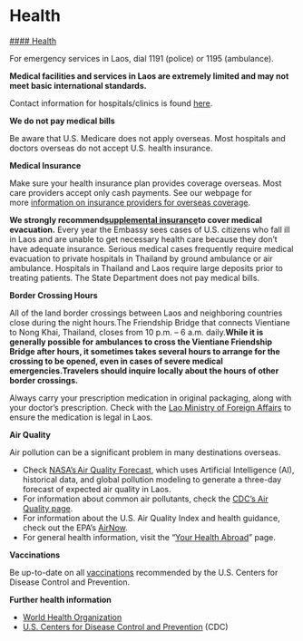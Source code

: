 # Health

[#### Health](javascript:void(0); "Health")

For emergency services in Laos, dial 1191 (police) or 1195 (ambulance).

**Medical facilities and services in Laos are extremely limited and may not meet basic international standards.**

Contact information for hospitals/clinics is found [here](https://la.usembassy.gov/medical-assistance/).

**We do not pay medical bills**

Be aware that U.S. Medicare does not apply overseas. Most hospitals and doctors overseas do not accept U.S. health insurance.

**Medical Insurance**

Make sure your health insurance plan provides coverage overseas. Most care providers accept only cash payments. See our webpage for more [information on insurance providers for overseas coverage](https://travel.state.gov/content/travel/en/international-travel/before-you-go/your-health-abroad/Insurance_Coverage_Overseas.html?cq_ck=1708701048867).

**We strongly recommend**[**supplemental insurance**](https://travel.state.gov/content/travel/en/international-travel/before-you-go/your-health-abroad/insurance-providers-overseas.html)**to cover medical evacuation.** Every year the Embassy sees cases of U.S. citizens who fall ill in Laos and are unable to get necessary health care because they don’t have adequate insurance. Serious medical cases frequently require medical evacuation to private hospitals in Thailand by ground ambulance or air ambulance. Hospitals in Thailand and Laos require large deposits prior to treating patients. The State Department does not pay medical bills.

**Border Crossing Hours**

All of the land border crossings between Laos and neighboring countries close during the night hours.The Friendship Bridge that connects Vientiane to Nong Khai, Thailand, closes from 10 p.m. – 6 a.m. daily.**While it is generally possible for ambulances to cross the Vientiane Friendship Bridge after hours, it sometimes takes several hours to arrange for the crossing to be opened, even in cases of severe medical emergencies.**Travelers should inquire locally about the hours of other border crossings**.**

Always carry your prescription medication in original packaging, along with your doctor’s prescription. Check with the [Lao Ministry of Foreign Affairs](http://www.mofa.gov.la/) to ensure the medication is legal in Laos.

**Air Quality**

Air pollution can be a significant problem in many destinations overseas.

* Check [NASA’s Air Quality Forecast](https://aeronet.gsfc.nasa.gov/new_web/aqforecast), which uses Artificial Intelligence (AI), historical data, and global pollution modeling to generate a three-day forecast of expected air quality in Laos.
* For information about common air pollutants, check the [CDC’s Air Quality page](https://www.cdc.gov/air-quality/pollutants/).
* For information about the U.S. Air Quality Index and health guidance, check out the EPA’s [AirNow](https://www.airnow.gov/aqi/aqi-basics/).
* For general health information, visit the “[Your Health Abroad](https://travel.state.gov/content/travel/en/international-travel/before-you-go/your-health-abroad.html)” page.

**Vaccinations**

Be up-to-date on all [vaccinations](https://wwwnc.cdc.gov/travel/destinations/list) recommended by the U.S. Centers for Disease Control and Prevention.

**Further health information**

* [World Health Organization](https://www.who.int/travel-advice)
* [U.S. Centers for Disease Control and Prevention](https://wwwnc.cdc.gov/travel/) (CDC)